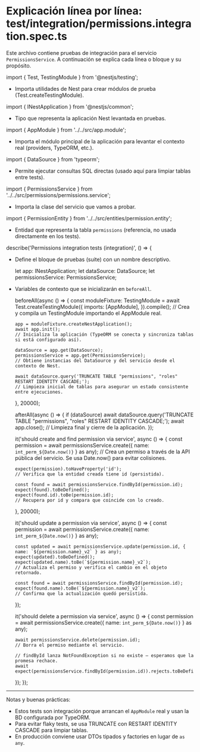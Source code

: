 # Explicación línea por línea: test/integration/permissions.integration.spec.ts

Este archivo contiene pruebas de integración para el servicio `PermissionsService`. A continuación se explica cada línea o bloque y su propósito.

import { Test, TestingModule } from '@nestjs/testing';

- Importa utilidades de Nest para crear módulos de prueba (Test.createTestingModule).

import { INestApplication } from '@nestjs/common';

- Tipo que representa la aplicación Nest levantada en pruebas.

import { AppModule } from '../../src/app.module';

- Importa el módulo principal de la aplicación para levantar el contexto real (providers, TypeORM, etc.).

import { DataSource } from 'typeorm';

- Permite ejecutar consultas SQL directas (usado aquí para limpiar tablas entre tests).

import { PermissionsService } from '../../src/permissions/permissions.service';

- Importa la clase del servicio que vamos a probar.

import { PermissionEntity } from '../../src/entities/permission.entity';

- Entidad que representa la tabla `permissions` (referencia, no usada directamente en los tests).

describe('Permissions integration tests (integration)', () => {

- Define el bloque de pruebas (suite) con un nombre descriptivo.

  let app: INestApplication;
  let dataSource: DataSource;
  let permissionsService: PermissionsService;

- Variables de contexto que se inicializarán en `beforeAll`.

  beforeAll(async () => {
  const moduleFixture: TestingModule = await Test.createTestingModule({
  imports: [AppModule],
  }).compile();
  // Crea y compila un TestingModule importando el AppModule real.

      app = moduleFixture.createNestApplication();
      await app.init();
      // Inicializa la aplicación (TypeORM se conecta y sincroniza tablas si está configurado así).

      dataSource = app.get(DataSource);
      permissionsService = app.get(PermissionsService);
      // Obtiene instancias del DataSource y del servicio desde el contexto de Nest.

      await dataSource.query('TRUNCATE TABLE "permissions", "roles" RESTART IDENTITY CASCADE;');
      // Limpieza inicial de tablas para asegurar un estado consistente entre ejecuciones.

  }, 20000);

  afterAll(async () => {
  if (dataSource) await dataSource.query('TRUNCATE TABLE "permissions", "roles" RESTART IDENTITY CASCADE;');
  await app.close();
  // Limpieza final y cierre de la aplicación.
  });

  it('should create and find permission via service', async () => {
  const permission = await permissionsService.create({ name: `int_perm_${Date.now()}` } as any);
  // Crea un permiso a través de la API pública del servicio. Se usa Date.now() para evitar colisiones.

      expect(permission).toHaveProperty('id');
      // Verifica que la entidad creada tiene id (persistida).

      const found = await permissionsService.findById(permission.id);
      expect(found).toBeDefined();
      expect(found.id).toBe(permission.id);
      // Recupera por id y compara que coincide con lo creado.

  }, 20000);

  it('should update a permission via service', async () => {
  const permission = await permissionsService.create({ name: `int_perm_${Date.now()}` } as any);

      const updated = await permissionsService.update(permission.id, { name: `${permission.name}_v2` } as any);
      expect(updated).toBeDefined();
      expect(updated.name).toBe(`${permission.name}_v2`);
      // Actualiza el permiso y verifica el cambio en el objeto retornado.

      const found = await permissionsService.findById(permission.id);
      expect(found.name).toBe(`${permission.name}_v2`);
      // Confirma que la actualización quedó persistida.

  });

  it('should delete a permission via service', async () => {
  const permission = await permissionsService.create({ name: `int_perm_${Date.now()}` } as any);

      await permissionsService.delete(permission.id);
      // Borra el permiso mediante el servicio.

      // findById lanza NotFoundException si no existe — esperamos que la promesa rechace.
      await expect(permissionsService.findById(permission.id)).rejects.toBeDefined();

  });
  });

---

Notas y buenas prácticas:

- Estos tests son integración porque arrancan el `AppModule` real y usan la BD configurada por TypeORM.
- Para evitar flaky tests, se usa TRUNCATE con RESTART IDENTITY CASCADE para limpiar tablas.
- En producción conviene usar DTOs tipados y factories en lugar de `as any`.
